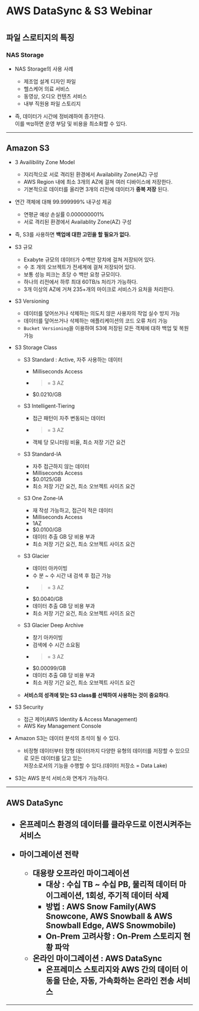 <h1>AWS DataSync & S3 Webinar<h1>

<h2>파일 스로티지의 특징</h2>

<h3>NAS Storage</h3>

* NAS Storage의 사용 사례
  * 제조업 설계 디자인 파일
  * 헬스케어 의료 서비스
  * 동영상, 오디오 컨텐츠 서비스
  * 내부 직원용 파일 스토리지

* 즉, 데이터가 시간에 정비례하여 증가한다.   
  이를 `백업`하면 운영 부담 및 비용을 최소화할 수 있다.
<hr/>

<h2>Amazon S3</h2>

* 3 Availibility Zone Model
  * 지리적으로 서로 격리된 환경에서 Availability Zone(AZ) 구성
  * AWS Region 내에 최소 3개의 AZ에 걸쳐 여러 디바이스에 저장한다.
  * 기본적으로 데이터를 올리면 3개의 리전에 데이터가 __중복 저장__ 된다.

* 연간 객체에 대해 99.999999% 내구성 제공
  * 연평균 예상 손실률 0.000000001%
  * 서로 격리된 환경에서 Availablity Zone(AZ) 구성

* 즉, S3를 사용하면 __백업에 대한 고민을 할 필요가 없다.__

* S3 규모
  * Exabyte 규모의 데이터가 수백만 장치에 걸쳐 저장되어 있다.
  * 수 조 개의 오브젝트가 전세계에 걸쳐 저장되어 있다.
  * 보통 성능 피크는 초당 수 백만 요청 규모이다.
  * 하나의 리전에서 하루 최대 60TB/s 처리가 가능하다.
  * 3개 이상의 AZ에 거쳐 235+개의 마이크로 서비스가 요처을 처리한다.
  
* S3 Versioning
  * 데이터를 덮어쓰거나 삭제하는 의도치 않은 사용자의 작업 실수 방지 가능
  * 데이터를 덮어쓰거나 삭제하는 애플리케이션의 코드 오류 처리 가능
  * `Bucket Versioning`을 이용하여 S3에 저장된 모든 객체에 대하 백업 및 복원 가능

* S3 Storage Class

  * S3 Standard : Active, 자주 사용하는 데이터
    * Milliseconds Access
    * >= 3 AZ
    * $0.0210/GB

  * S3 Intelligent-Tiering
    * 접근 패턴이 자주 변동되는 데이터
    * >= 3 AZ
    * 객체 당 모니터링 비율, 최소 저장 기간 요건

  * S3 Standard-IA
    * 자주 접근하지 않는 데이터
    * Milliseconds Access
    * $0.0125/GB
    * 최소 저장 기간 요건, 최소 오브젝트 사이즈 요건

  * S3 One Zone-IA
    * 재 작성 가능하고, 접근이 적은 데이터
    * Milliseconds Access
    * 1AZ
    * $0.0100/GB
    * 데이터 추출 GB 당 비용 부과
    * 최소 저장 기간 요건, 최소 오브젝트 사이즈 요건

  * S3 Glacier
    * 데이터 아카이빙
    * 수 분 ~ 수 시간 내 검색 후 접근 가능
    * >= 3 AZ
    * $0.0040/GB
    * 데이터 추출 GB 당 비용 부과
    * 최소 저장 기간 요건, 최소 오브젝트 사이즈 요건

  * S3 Glacier Deep Archive
    * 창기 아카이빙
    * 검색에 수 시간 소요됨
    * >= 3 AZ
    * $0.00099/GB
    * 데이터 추출 GB 당 비용 부과
    * 최소 저장 기간 요건, 최소 오브젝트 사이즈 요건

  * __서비스의 성격에 맞는 S3 class를 선택하여 사용하는 것이 중요하다__.

* S3 Security
  * 접근 제어(AWS Identity & Access Management)
  * AWS Key Management Console

* Amazon S3는 데이터 분석의 초석이 될 수 있다.
  * 비정형 데이터부터 정형 데이터까지 다양한 유형의 데이터를 저장할 수 있으므로 모든 데이터를 담고 있는   
    저장소로서의 기능을 수행할 수 있다.(데이터 저장소 = Data Lake)

* S3는 AWS 분석 서비스와 연계가 가능하다.
<hr/>

<h2>AWS DataSync<h2>

* 온프레미스 환경의 데이터를 클라우드로 이전시켜주는 서비스

* 마이그레이션 전략

  * 대용량 오프라인 마이그레이션
    * 대상 : 수십 TB ~ 수십 PB, 물리적 데이터 마이그레이션, 1회성, 주기적 데이터 삭제
    * 방법 : AWS Snow Family(AWS Snowcone, AWS Snowball & AWS Snowball Edge, AWS Snowmobile)
    * On-Prem 고려사항 : On-Prem 스토리지 현황 파악
  * 온라인 마이그레이션 : AWS DataSync
    * 온프레미스 스토리지와 AWS 간의 데이터 이동을 단순, 자동, 가속화하는 온라인 전송 서비스
<hr/>